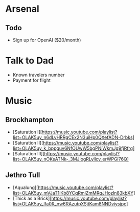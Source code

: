 # Arsenal
## Todo
  - Sign up for OpenAI ($20/month)

# Talk to Dad
  - Known travelers number
  - Payment for flight

# Music
## Brockhampton
  - [Saturation I][https://music.youtube.com/playlist?list=OLAK5uy_n6dLvHRRgCEx2N3uiHp0QXefADN-Drbks]
  - [Saturation II][https://music.youtube.com/playlist?list=OLAK5uy_k_bppguv6NfOUwW5bgPNiWkmJg9fjRfrg]
  - [Saturation III][https://music.youtube.com/playlist?list=OLAK5uy_nOKsATNk-_3MJlogRLyllcv_erWPGl76Q]
## Jethro Tull
  - [Aqualung][https://music.youtube.com/playlist?list=OLAK5uy_mVJaT1iKb8YCqRmlZmMRqJHozln83kbXY]
  - [Thick as a Brick][https://music.youtube.com/playlist?list=OLAK5uy_lfa0R_nw6RAzutpXSjtKam8NNDviysjpc]
